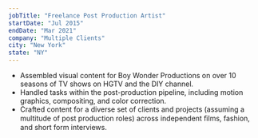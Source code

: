 ```yaml
---
jobTitle: "Freelance Post Production Artist"
startDate: "Jul 2015"
endDate: "Mar 2021"
company: "Multiple Clients"
city: "New York"
state: "NY"
---
```


* Assembled visual content for Boy Wonder Productions on over 10 seasons of TV shows on HGTV and the DIY channel.
* Handled tasks within the post-production pipeline, including motion graphics, compositing, and color correction.
* Crafted content for a diverse set of clients and projects (assuming a multitude of post production roles) across
independent ﬁlms, fashion, and short form interviews.
